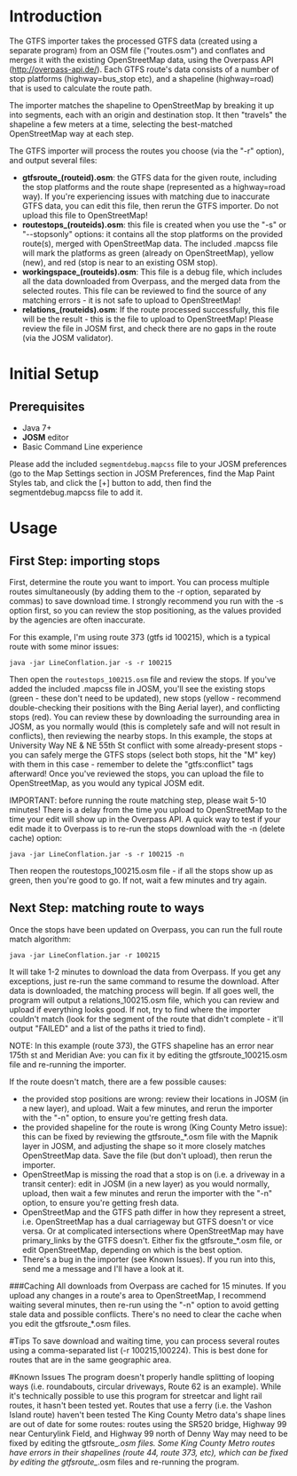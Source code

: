 # Introduction
The GTFS importer takes the processed GTFS data (created using a separate program) from an OSM file ("routes.osm") and conflates and merges it with the existing OpenStreetMap data, using the Overpass API (http://overpass-api.de/).  Each GTFS route's data consists of a number of stop platforms (highway=bus_stop etc), and a shapeline (highway=road) that is used to calculate the route path.

The importer matches the shapeline to OpenStreetMap by breaking it up into segments, each with an origin and destination stop.  It then "travels" the shapeline a few meters at a time, selecting the best-matched OpenStreetMap way at each step.

The GTFS importer will process the routes you choose (via the "-r" option), and output several files:
* **gtfsroute_(routeid).osm**: the GTFS data for the given route, including the stop platforms and the route shape (represented as a highway=road way).  If you're experiencing issues with matching due to inaccurate GTFS data, you can edit this file, then rerun the GTFS importer.  Do not upload this file to OpenStreetMap!
* **routestops_(routeids).osm**: this file is created when you use the "-s" or "--stopsonly" options: it contains all the stop platforms on the provided route(s), merged with OpenStreetMap data.  The included .mapcss file will mark the platforms as green (already on OpenStreetMap), yellow (new), and red (stop is near to an existing OSM stop).
* **workingspace_(routeids).osm**: This file is a debug file, which includes all the data downloaded from Overpass, and the merged data from the selected routes.  This file can be reviewed to find the source of any matching errors - it is not safe to upload to OpenStreetMap!
* **relations_(routeids).osm**: If the route processed successfully, this file will be the result - this is the file to upload to OpenStreetMap!  Please review the file in JOSM first, and check there are no gaps in the route (via the JOSM validator).

# Initial Setup
## Prerequisites
* Java 7+
* **JOSM** editor
* Basic Command Line experience

Please add the included `segmentdebug.mapcss` file to your JOSM preferences (go to the Map Settings section in JOSM Preferences, find the Map Paint Styles tab, and click the [+] button to add, then find the segmentdebug.mapcss file to add it.

# Usage
## First Step: importing stops
First, determine the route you want to import.  You can process multiple routes simultaneously (by adding them to the -r option, separated by commas) to save download time.  I strongly recommend you run with the -s option first, so you can review the stop positioning, as the values provided by the agencies are often inaccurate.

For this example, I'm using route 373 (gtfs id 100215), which is a typical route with some minor issues:

```shell script
java -jar LineConflation.jar -s -r 100215
```

Then open the `routestops_100215.osm` file and review the stops.  If you've added the included .mapcss file in JOSM, you'll see the existing stops (green - these don't need to be updated), new stops (yellow - recommend double-checking their positions with the Bing Aerial layer), and conflicting stops (red).  You can review these by downloading the surrounding area in JOSM, as you normally would (this is completely safe and will not result in conflicts), then reviewing the nearby stops.  In this example, the stops at University Way NE & NE 55th St conflict with some already-present stops - you can safely merge the GTFS stops (select both stops, hit the "M" key) with them in this case - remember to delete the "gtfs:conflict" tags afterward!  Once you've reviewed the stops, you can upload the file to OpenStreetMap, as you would any typical JOSM edit.

IMPORTANT: before running the route matching step, please wait 5-10 minutes!  There is a delay from the time you upload to OpenStreetMap to the time your edit will show up in the Overpass API.  A quick way to test if your edit made it to Overpass is to re-run the stops download with the -n (delete cache) option:

```shell script
java -jar LineConflation.jar -s -r 100215 -n
```

Then reopen the routestops_100215.osm file - if all the stops show up as green, then you're good to go.  If not, wait a few minutes and try again.

## Next Step: matching route to ways
Once the stops have been updated on Overpass, you can run the full route match algorithm:

```shell script
java -jar LineConflation.jar -r 100215
```

It will take 1-2 minutes to download the data from Overpass.  If you get any exceptions, just re-run the same command to resume the download.  After data is downloaded, the matching process will begin.  If all goes well, the program will output a relations_100215.osm file, which you can review and upload if everything looks good.  If not, try to find where the importer couldn't match (look for the segment of the route that didn't complete - it'll output "FAILED" and a list of the paths it tried to find).

NOTE: In this example (route 373), the GTFS shapeline has an error near 175th st and Meridian Ave: you can fix it by editing the gtfsroute_100215.osm file and re-running the importer.

If the route doesn't match, there are a few possible causes:
- the provided stop positions are wrong: review their locations in JOSM (in a new layer), and upload.  Wait a few minutes, and rerun the importer with the "-n" option, to ensure you're getting fresh data.
- the provided shapeline for the route is wrong (King County Metro issue): this can be fixed by reviewing the gtfsroute_*.osm file with the Mapnik layer in JOSM, and adjusting the shape so it more closely matches OpenStreetMap data.  Save the file (but don't upload), then rerun the importer.
- OpenStreetMap is missing the road that a stop is on (i.e. a driveway in a transit center): edit in JOSM (in a new layer) as you would normally, upload, then wait a few minutes and rerun the importer with the "-n" option, to ensure you're getting fresh data.
- OpenStreetMap and the GTFS path differ in how they represent a street, i.e. OpenStreetMap has a dual carriageway but GTFS doesn't or vice versa.  Or at complicated intersections where OpenStreetMap may have primary_links by the GTFS doesn't.  Either fix the gtfsroute_*.osm file, or edit OpenStreetMap, depending on which is the best option.
- There's a bug in the importer (see Known Issues).  If you run into this, send me a message and I'll have a look at it.

###Caching
All downloads from Overpass are cached for 15 minutes.  If you upload any changes in a route's area to OpenStreetMap, I recommend waiting several minutes, then re-run using the "-n" option to avoid getting stale data and possible conflicts.  There's no need to clear the cache when you edit the gtfsroute_*.osm files.

#Tips
To save download and waiting time, you can process several routes using a comma-separated list (-r 100215,100224).  This is best done for routes that are in the same geographic area.

#Known Issues
The program doesn't properly handle splitting of looping ways (i.e. roundabouts, circular driveways, Route 62 is an example).
While it's technically possible to use this program for streetcar and light rail routes, it hasn't been tested yet.
Routes that use a ferry (i.e. the Vashon Island route) haven't been tested
The King County Metro data's shape lines are out of date for some routes: routes using the SR520 bridge, Highway 99 near Centurylink Field, and Highway 99 north of Denny Way may need to be fixed by editing the gtfsroute_*.osm files.
Some King County Metro routes have errors in their shapelines (route 44, route 373, etc), which can be fixed by editing the gtfsroute_*.osm files and re-running the program.



